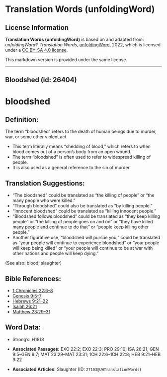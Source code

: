 # Translation Words (unfoldingWord)

## License Information

**Translation Words (unfoldingWord)** is based on and adapted from: _unfoldingWord® Translation Words_, [unfoldingWord](https://unfoldingword.org/utw), 2022, which is licensed under a [CC BY-SA 4.0 license](https://creativecommons.org/licenses/by-sa/4.0/legalcode.en).

This markdown version is provided under the same license.



--------------------------------

## Bloodshed (id: 26404)

bloodshed
=========

Definition:
-----------

The term “bloodshed” refers to the death of human beings due to murder, war, or some other violent act.

* This term literally means “shedding of blood,” which refers to when blood comes out of a person’s body from an open wound.
* The term “bloodshed” is often used to refer to widespread killing of people.
* It is also used as a general reference to the sin of murder.

Translation Suggestions:
------------------------

* “The bloodshed” could be translated as “the killing of people” or “the many people who were killed.”
* “Through bloodshed” could also be translated as “by killing people.”
* “Innocent bloodshed” could be translated as “killing innocent people.”
* “Bloodshed follows bloodshed” could be translated as “they keep killing people” or “the killing of people goes on and on” or “they have killed many people and continue to do that” or “people keep killing other people.”
* Another figurative use, “bloodshed will pursue you,” could be translated as “your people will continue to experience bloodshed” or “your people will keep being killed” or “your people will continue to be at war with other nations and people will keep dying.”

(See also: blood; slaughter)

Bible References:
-----------------

* [1 Chronicles 22:6–8](https://ref.ly/1Chr22:6-1Chr22:8)
* [Genesis 9:5–7](https://ref.ly/Gen9:5-Gen9:7)
* [Hebrews 9:21–22](https://ref.ly/Heb9:21-Heb9:22)
* [Isaiah 26:21](https://ref.ly/Isa26:21)
* [Matthew 23:29–31](https://ref.ly/Matt23:29-Matt23:31)

Word Data:
----------

* Strong’s: H1818

* **Associated Passages:** EXO 22:2; EXO 22:3; PRO 29:10; ISA 26:21; GEN 9:5–GEN 9:7; MAT 23:29–MAT 23:31; 1CH 22:6–1CH 22:8; HEB 9:21–HEB 9:22
* **Associated Articles:** Slaughter (ID: `27103@UWTranslationWords`)

